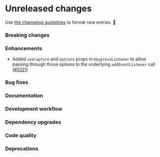 # Unreleased changes

Use [the changelog guidelines](/documentation/Versioning%20and%20changelog.md) to format new entries. 💜

### Breaking changes

### Enhancements

- Added `useCapture` and `options` props in `KeypressListener` to allow passing through those options to the underlying `addEventListener` call ([#5221](https://github.com/Shopify/polaris-react/pull/5221))

### Bug fixes

### Documentation

### Development workflow

### Dependency upgrades

### Code quality

### Deprecations
